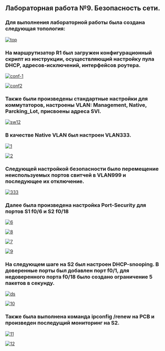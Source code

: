 ## Лабораторная работа №9. Безопасность сети.

### Для выполнения лабораторной работы была создана следующая топология:

<a href="https://imgbb.com/"><img src="https://i.ibb.co/D7VG1Ct/top.jpg" alt="top" border="0"></a>

### На маршрутизатор R1 был загружен конфигурационный скрипт из инструкции, осуществляющий настройку пула DHCP, адресов-исключений, интерфейсов роутера.

<a href="https://ibb.co/CvNPc6n"><img src="https://i.ibb.co/4M91q2j/conf-1.jpg" alt="conf-1" border="0"></a>

<a href="https://imgbb.com/"><img src="https://i.ibb.co/XV1JM15/conf2.jpg" alt="conf2" border="0"></a>

### Также были произведены стандартные настройки для коммутаторов, настроены VLAN: Management, Native, Parcking_Lot, присвоены адреса SVI.

<a href="https://ibb.co/Zzfbb8p"><img src="https://i.ibb.co/PGrVVhv/sw12.jpg" alt="sw12" border="0"></a>

### В качестве Native VLAN был настроен VLAN333.

<a href="https://ibb.co/Lhjvgjz"><img src="https://i.ibb.co/FqZnYZb/1.jpg" alt="1" border="0"></a>

<a href="https://ibb.co/4PfwKFq"><img src="https://i.ibb.co/YpW4PNC/2.jpg" alt="2" border="0"></a>

### Следующей настройкой безопасности было перемещение неиспользуемых портов свитчей в VLAN999 и последующее их отключение.

<a href="https://ibb.co/3T9Hrgb"><img src="https://i.ibb.co/QJ3GbyV/333.jpg" alt="333" border="0"></a>

### Далее была произведена настройка Port-Security для портов S1 f0/6 и S2 f0/18

<a href="https://ibb.co/NxfCJyS"><img src="https://i.ibb.co/XX6LKC8/6.jpg" alt="6" border="0"></a>

<a href="https://ibb.co/0c4BysF"><img src="https://i.ibb.co/47vsR1Y/8.jpg" alt="8" border="0"></a>

<a href="https://ibb.co/8B3NX6M"><img src="https://i.ibb.co/wLHBYMy/7.jpg" alt="7" border="0"></a>

<a href="https://ibb.co/4f36FPq"><img src="https://i.ibb.co/g7h5rz2/9.jpg" alt="9" border="0"></a>

### На следующем шаге на S2 был настроен DHCP-snooping. В доверенные порты был добавлен порт f0/1, для недоверенного порта f0/18 было создано ограничение 5 пакетов в секунду.

<a href="https://imgbb.com/"><img src="https://i.ibb.co/DpDNHbC/ds.jpg" alt="ds" border="0"></a>

<a href="https://ibb.co/Pg4tBZz"><img src="https://i.ibb.co/yq5VLnB/10.jpg" alt="10" border="0"></a>

### Также была выполнена команда ipconfig /renew на PCB и произведен последущий мониторинг на S2.

<a href="https://imgbb.com/"><img src="https://i.ibb.co/4jYt88m/11.jpg" alt="11" border="0"></a>

<a href="https://ibb.co/W6rySJc"><img src="https://i.ibb.co/QfWNsw6/12.jpg" alt="12" border="0"></a>




